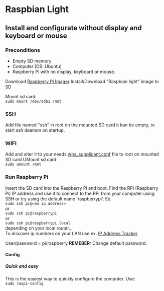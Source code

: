 # Raspbian Light

## Install and configurate without display and keyboard or mouse
### Preconditions  
* Empty SD memory
* Computer (OS: Ubuntu)
* Raspberry Pi with no display, keyboard or mouse.

Download [Raspberry Pi Imager](https://www.raspberrypi.org/downloads/)
Install/Download "Raspbian light" image to SD

Mount sd card:   
`sudo mount /dev/sdb1 /mnt`

### SSH
Add file named "ssh" in root on the mounted SD card it kan be empty, to start ssh deamon on startup.

### WIFI
Add and alter it to your needs [wpa_supplicant.conf](https://github.com/mrastrom/raspberry-pi/blob/master/wpa_supplicant.conf) file to root on mounted SD card
UMount sd card:  
`sudo umount /mnt`
### Run Raspberry Pi
Insert the SD card into the Raspberry Pi and boot.
Find the RPi (Raspberry Pi) IP address and use it to connect to the RPi from your computer using SSH or try using the default name 'raspberrypi'.
Ex.    
`sudo ssh pi@<an ip address>`    
or  
`sudo ssh pi@raspberrypi`  
or  
`sudo ssh pi@raspberrypi.local`  
depending on your local router...  
To discover ip numbers on your LAN use ex. [IP Address Tracker](https://www.solarwinds.com/free-tools/ip-address-tracker?CMP=ORG-BLG-DNS)

User/password = pi/raspberry **REMEBER:** Change default password.
#### Config
##### Quick and easy
This is the easiest way to quickly configure the computer. Use:    
`sudo raspi-config`  
